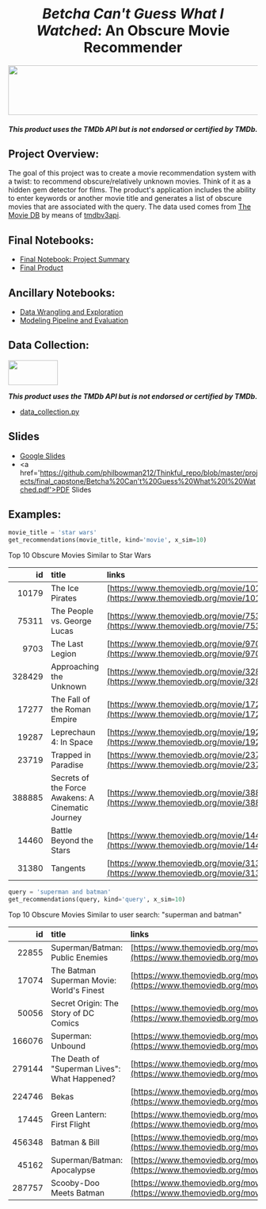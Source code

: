 <h1 align='center'><i>Betcha Can't Guess What I Watched</i>: An Obscure Movie Recommender</h1>
<img src='https://www.themoviedb.org/assets/2/v4/logos/v2/blue_square_2-d537fb228cf3ded904ef09b136fe3fec72548ebc1fea3fbbd1ad9e36364db38b.svg' width="1000" height="100" align='center'>

<h4 align='center'><i><b>This product uses the TMDb API but is not endorsed or certified by TMDb.</b></i></h4>
<h2>Project Overview:</h2>
The goal of this project was to create a movie recommendation system with a twist: to recommend obscure/relatively unknown movies. Think of it as a hidden gem detector for films. The product's application includes the ability to enter keywords or another movie title and generates a list of obscure movies that are associated with the query. The data used comes from <a href='https://www.themoviedb.org/'>The Movie DB</a> by means of <a href='https://github.com/AnthonyBloomer/tmdbv3api'>tmdbv3api</a>.

<h2>Final Notebooks:</h2>

- <a href='https://nbviewer.jupyter.org/github/philbowman212/Thinkful_repo/blob/master/projects/final_capstone/final_notebook.ipynb'>Final Notebook: Project Summary</a>
- <a href='https://github.com/philbowman212/Thinkful_repo/blob/master/projects/final_capstone/final_product.ipynb'>Final Product</a>

<h2>Ancillary Notebooks:</h2>

- <a href='https://github.com/philbowman212/Thinkful_repo/blob/master/projects/final_capstone/data_wrangling_and_exploration.ipynb'>Data Wrangling and Exploration</a>
- <a href='https://github.com/philbowman212/Thinkful_repo/blob/master/projects/final_capstone/modeling_pipeline_and_evaluation.ipynb'>Modeling Pipeline and Evaluation</a>

<h2>Data Collection:</h2>

<img src='https://www.themoviedb.org/assets/2/v4/logos/v2/blue_square_2-d537fb228cf3ded904ef09b136fe3fec72548ebc1fea3fbbd1ad9e36364db38b.svg' width="100" height="50">

<i><b>This product uses the TMDb API but is not endorsed or certified by TMDb.</b></i>
- <a href='https://github.com/philbowman212/Thinkful_repo/blob/master/projects/final_capstone/data_collection.py'>data_collection.py</a>

<h2>Slides</h2>

- <a href='https://docs.google.com/presentation/d/1VruwI3hORZsJHAbBBkWrT5v9jpNGDZN9huNAWz4P_UM/edit?usp=sharing'>Google Slides</a>
- <a href='https://github.com/philbowman212/Thinkful_repo/blob/master/projects/final_capstone/Betcha%20Can't%20Guess%20What%20I%20Watched.pdf'>PDF Slides</a>

<h2>Examples:</h2>

```python
movie_title = 'star wars'
get_recommendations(movie_title, kind='movie', x_sim=10)
```

Top 10 Obscure Movies Similar to Star Wars

|     id | title                                             | links                                   |
|-------:|:--------------------------------------------------|:----------------------------------------|
|  10179 | The Ice Pirates                                   | [https://www.themoviedb.org/movie/10179](https://www.themoviedb.org/movie/10179)  |
|  75311 | The People vs. George Lucas                       | [https://www.themoviedb.org/movie/75311](https://www.themoviedb.org/movie/75311)  |
|   9703 | The Last Legion                                   | [https://www.themoviedb.org/movie/9703](https://www.themoviedb.org/movie/9703)   |
| 328429 | Approaching the Unknown                           | [https://www.themoviedb.org/movie/328429](https://www.themoviedb.org/movie/328429) |
|  17277 | The Fall of the Roman Empire                      | [https://www.themoviedb.org/movie/17277](https://www.themoviedb.org/movie/17277)  |
|  19287 | Leprechaun 4: In Space                            | [https://www.themoviedb.org/movie/19287](https://www.themoviedb.org/movie/19287)  |
|  23719 | Trapped in Paradise                               | [https://www.themoviedb.org/movie/23719](https://www.themoviedb.org/movie/23719)  |
| 388885 | Secrets of the Force Awakens: A Cinematic Journey | [https://www.themoviedb.org/movie/388885](https://www.themoviedb.org/movie/388885) |
|  14460 | Battle Beyond the Stars                           | [https://www.themoviedb.org/movie/14460](https://www.themoviedb.org/movie/14460)  |
|  31380 | Tangents                                          | [https://www.themoviedb.org/movie/31380](https://www.themoviedb.org/movie/31380)  |

```python
query = 'superman and batman'
get_recommendations(query, kind='query', x_sim=10)
```

Top 10 Obscure Movies Similar to user search: "superman and batman"

|     id | title                                         | links                                   |
|-------:|:----------------------------------------------|:----------------------------------------|
|  22855 | Superman/Batman: Public Enemies               | [https://www.themoviedb.org/movie/22855](https://www.themoviedb.org/movie/22855)  |
|  17074 | The Batman Superman Movie: World's Finest     | [https://www.themoviedb.org/movie/17074](https://www.themoviedb.org/movie/17074)  |
|  50056 | Secret Origin: The Story of DC Comics         | [https://www.themoviedb.org/movie/50056](https://www.themoviedb.org/movie/50056)  |
| 166076 | Superman: Unbound                             | [https://www.themoviedb.org/movie/166076](https://www.themoviedb.org/movie/166076) |
| 279144 | The Death of "Superman Lives": What Happened? | [https://www.themoviedb.org/movie/279144](https://www.themoviedb.org/movie/279144) |
| 224746 | Bekas                                         | [https://www.themoviedb.org/movie/224746](https://www.themoviedb.org/movie/224746) |
|  17445 | Green Lantern: First Flight                   | [https://www.themoviedb.org/movie/17445](https://www.themoviedb.org/movie/17445)  |
| 456348 | Batman & Bill                                 | [https://www.themoviedb.org/movie/456348](https://www.themoviedb.org/movie/456348) |
|  45162 | Superman/Batman: Apocalypse                   | [https://www.themoviedb.org/movie/45162](https://www.themoviedb.org/movie/45162)  |
| 287757 | Scooby-Doo Meets Batman                       | [https://www.themoviedb.org/movie/287757](https://www.themoviedb.org/movie/287757) |
